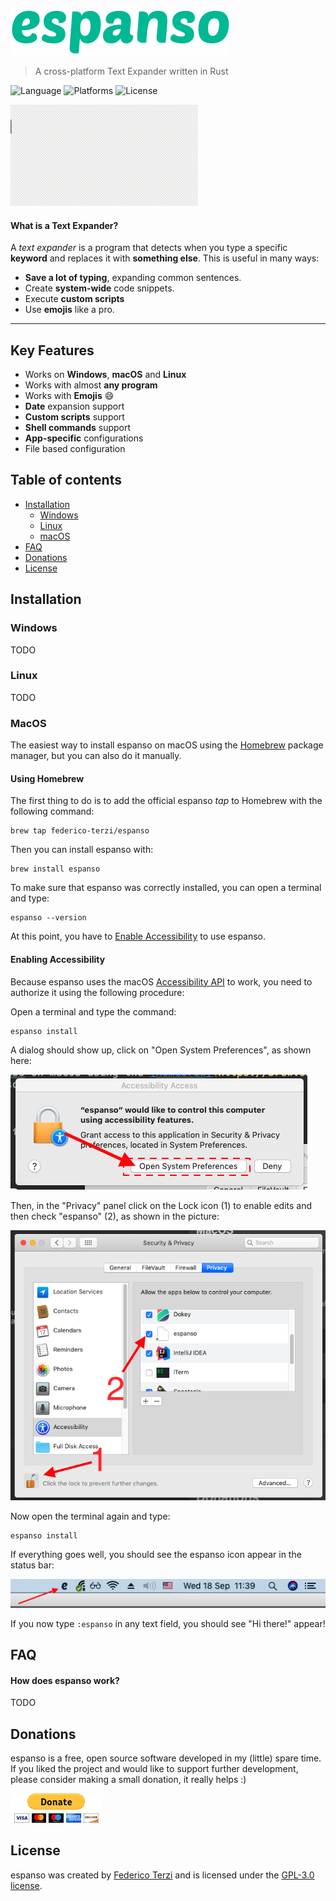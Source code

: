 ![espanso](images/titlebar.png)

> A cross-platform Text Expander written in Rust

![Language](https://img.shields.io/badge/language-rust-orange)
![Platforms](https://img.shields.io/badge/platforms-Windows%2C%20macOS%20and%20Linux-blue)
![License](https://img.shields.io/github/license/federico-terzi/espanso)

![example](images/example.gif)

#### What is a Text Expander?

A *text expander* is a program that detects when you type
a specific **keyword** and replaces it with **something else**. 
This is useful in many ways:
* **Save a lot of typing**, expanding common sentences.
* Create **system-wide** code snippets.
* Execute **custom scripts**
* Use **emojis** like a pro.

___

## Key Features

* Works on **Windows**, **macOS** and **Linux**
* Works with almost **any program**
* Works with **Emojis** 😄
* **Date** expansion support
* **Custom scripts** support
* **Shell commands** support
* **App-specific** configurations
* File based configuration

## Table of contents

- [Installation](#installation)
    - [Windows](#install-windows)
    - [Linux](#install-linux)
    - [macOS](#install-macos)
- [FAQ](#faq)
- [Donations](#donations)
- [License](#license)

## Installation

### <a name="install-windows"></a>Windows

TODO

### <a name="install-linux"></a>Linux

TODO

### <a name="install-macos"></a>MacOS

The easiest way to install espanso on macOS using the [Homebrew](https://brew.sh/)
package manager, but you can also do it manually.

#### Using Homebrew

The first thing to do is to add the official espanso *tap* to Homebrew with
the following command:

```
brew tap federico-terzi/espanso
```

Then you can install espanso with:

```
brew install espanso
```

To make sure that espanso was correctly installed, you can open a terminal and type:

```
espanso --version
```

At this point, you have to [Enable Accessibility](#enabling-accessibility) to use espanso.

#### Enabling Accessibility

Because espanso uses the macOS [Accessibility API](https://developer.apple.com/library/archive/documentation/Accessibility/Conceptual/AccessibilityMacOSX/)
to work, you need to authorize it using the following procedure:

Open a terminal and type the command:

```
espanso install
```

A dialog should show up, click on "Open System Preferences", as shown here:

![Accessibility Prompt](images/accessibility-prompt.png)

Then, in the "Privacy" panel click on the Lock icon (1) to enable edits and 
then check "espanso" (2), as shown in the picture:

![Accessibility Settings](images/accessibility-macos-enable.png)

Now open the terminal again and type:

```
espanso install
```

If everything goes well, you should see the espanso icon appear in the status bar:

![macOS status bar icon](images/espanso-icon-macos-statusbar.png)

If you now type `:espanso` in any text field, you should see "Hi there!" appear! 

## FAQ

#### How does espanso work?

TODO

## Donations

espanso is a free, open source software developed in my (little) spare time.
If you liked the project and would like to support further development, 
please consider making a small donation, it really helps :)

[![Donate with PayPal](images/donate.gif)](https://www.paypal.com/cgi-bin/webscr?cmd=_s-xclick&hosted_button_id=FHNLR5DRS267E&source=url)

## License

espanso was created by [Federico Terzi](http://federicoterzi.com)
and is licensed under the [GPL-3.0 license](/LICENSE).